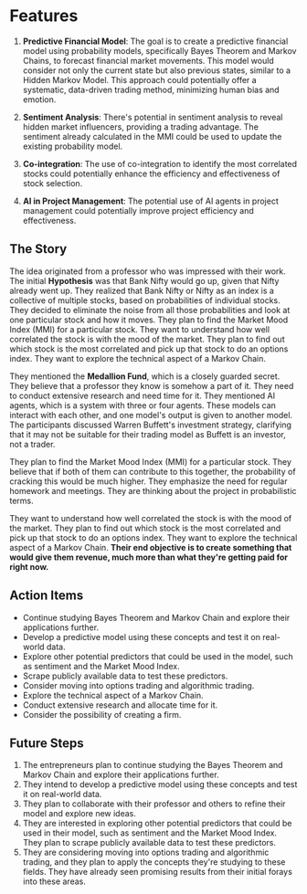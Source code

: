 # Features

1. **Predictive Financial Model**: The goal is to create a predictive financial model using probability models, specifically Bayes Theorem and Markov Chains, to forecast financial market movements. This model would consider not only the current state but also previous states, similar to a Hidden Markov Model. This approach could potentially offer a systematic, data-driven trading method, minimizing human bias and emotion.

2. **Sentiment Analysis**: There's potential in sentiment analysis to reveal hidden market influencers, providing a trading advantage. The sentiment already calculated in the MMI could be used to update the existing probability model.

3. **Co-integration**: The use of co-integration to identify the most correlated stocks could potentially enhance the efficiency and effectiveness of stock selection.

4. **AI in Project Management**: The potential use of AI agents in project management could potentially improve project efficiency and effectiveness.


## The Story

The idea originated from a professor who was impressed with their work. The initial **Hypothesis** was that Bank Nifty would go up, given that Nifty already went up. They realized that Bank Nifty or Nifty as an index is a collective of multiple stocks, based on probabilities of individual stocks. They decided to eliminate the noise from all those probabilities and look at one particular stock and how it moves. They plan to find the Market Mood Index (MMI) for a particular stock. They want to understand how well correlated the stock is with the mood of the market. They plan to find out which stock is the most correlated and pick up that stock to do an options index. They want to explore the technical aspect of a Markov Chain.

They mentioned the **Medallion Fund**, which is a closely guarded secret. They believe that a professor they know is somehow a part of it. They need to conduct extensive research and need time for it. They mentioned AI agents, which is a system with three or four agents. These models can interact with each other, and one model's output is given to another model. The participants discussed Warren Buffett's investment strategy, clarifying that it may not be suitable for their trading model as Buffett is an investor, not a trader.

They plan to find the Market Mood Index (MMI) for a particular stock. They believe that if both of them can contribute to this together, the probability of cracking this would be much higher. They emphasize the need for regular homework and meetings. They are thinking about the project in probabilistic terms.

They want to understand how well correlated the stock is with the mood of the market. They plan to find out which stock is the most correlated and pick up that stock to do an options index. They want to explore the technical aspect of a Markov Chain. **Their end objective is to create something that would give them revenue, much more than what they're getting paid for right now.**

## Action Items

- Continue studying Bayes Theorem and Markov Chain and explore their applications further.
- Develop a predictive model using these concepts and test it on real-world data.
- Explore other potential predictors that could be used in the model, such as sentiment and the Market Mood Index.
- Scrape publicly available data to test these predictors.
- Consider moving into options trading and algorithmic trading.
- Explore the technical aspect of a Markov Chain.
- Conduct extensive research and allocate time for it.
- Consider the possibility of creating a firm.

## Future Steps

1. The entrepreneurs plan to continue studying the Bayes Theorem and Markov Chain and explore their applications further.
2. They intend to develop a predictive model using these concepts and test it on real-world data.
3. They plan to collaborate with their professor and others to refine their model and explore new ideas.
4. They are interested in exploring other potential predictors that could be used in their model, such as sentiment and the Market Mood Index. They plan to scrape publicly available data to test these predictors.
5. They are considering moving into options trading and algorithmic trading, and they plan to apply the concepts they're studying to these fields. They have already seen promising results from their initial forays into these areas.


